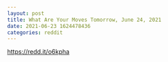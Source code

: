 ```yaml
--- 
layout: post 
title: What Are Your Moves Tomorrow, June 24, 2021 
date: 2021-06-23 1624478436 
categories: reddit 
--- 
```

https://redd.it/o6kpha